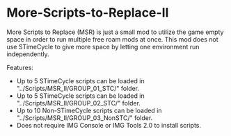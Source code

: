 # More-Scripts-to-Replace-II
More Scripts to Replace (MSR) is just a small mod to utilize the game empty space in order to run multiple free roam mods at once. This mod does not use STimeCycle to give more space by letting one environment run independently. 

Features:
- Up to 5 STimeCycle scripts can be loaded in "../Scripts/MSR_II/GROUP_01_STC/" folder.
- Up to 5 STimeCycle scripts can be loaded in "../Scripts/MSR_II/GROUP_02_STC/" folder.
- Up to 10 Non-STimeCycle scripts can be loaded in "../Scripts/MSR_II/GROUP_03_NonSTC/" folder.
- Does not require IMG Console or IMG Tools 2.0 to install scripts.
